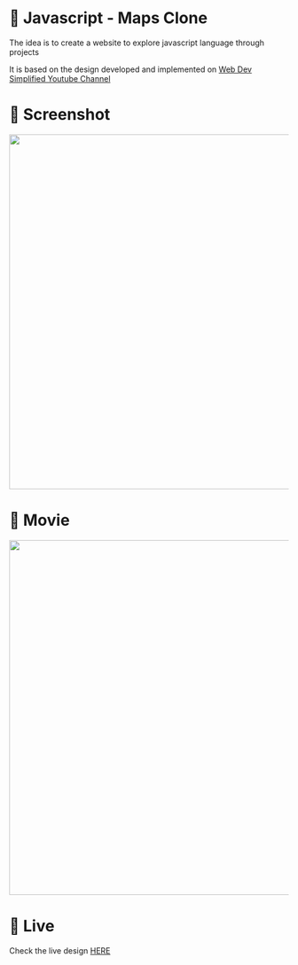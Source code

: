 # 🎨 Javascript - Maps Clone

The idea is to create a website to explore javascript language through projects 

It is based on the design developed and implemented  on [Web Dev Simplified Youtube Channel](https://www.youtube.com/watch?v=OySigNMXOZU)


# 📸 Screenshot
<img src="https://storage.googleapis.com/rfribeiro-javascript/maps-clone/presentation.png" width="640">


# 🎥 Movie
<img src="https://storage.googleapis.com/rfribeiro-javascript/maps-clone/presentation.gif" width="640">

# 🚀 Live

Check the live design [HERE](https://storage.googleapis.com/rfribeiro-javascript/maps-clone/index.html)